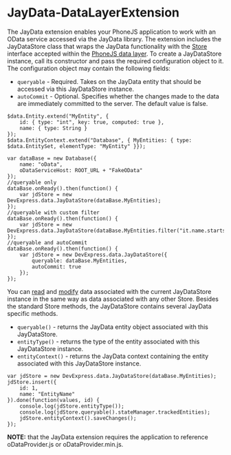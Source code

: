 JayData-DataLayerExtension
===========================

The JayData extension enables your PhoneJS application to work with an OData service accessed via the JayData library. The extension includes the JayDataStore class that wraps the JayData functionality with the [Store](http://phonejs.devexpress.com/Documentation/Howto/Data_Layer#Data_Layer_Creating_DataSource_What_Are_Stores) interface accepted within the [PhoneJS data layer](http://phonejs.devexpress.com/Documentation/Howto/Data_Layer#Data_Layer). 
To create a JayDataStore instance, call its constructor and pass the required configuration object to it. The configuration object may contain the following fields:
 - ```queryable``` - Required. Takes on the JayData entity that should be accessed via this JayDataStore instance.
 - ```autoCommit``` - Optional. Specifies whether the changes made to the data are immediately committed to the server. The default value is false.

``` 
$data.Entity.extend("MyEntity", {
    id: { type: "int", key: true, computed: true },
    name: { type: String }
});
$data.EntityContext.extend("Database", { MyEntities: { type: $data.EntitySet, elementType: "MyEntity" }});

var dataBase = new Database({
    name: "oData",
    oDataServiceHost: ROOT_URL + "FakeOData"
});
//queryable only
dataBase.onReady().then(function() {
	var jdStore = new DevExpress.data.JayDataStore(dataBase.MyEntities);
});
//queryable with custom filter
dataBase.onReady().then(function() {
	var jdStore = new DevExpress.data.JayDataStore(dataBase.MyEntities.filter("it.name.startsWith('A')"));
});
//queryable and autoCommit
dataBase.onReady().then(function() {
	var jdStore = new DevExpress.data.JayDataStore({
		queryable: dataBase.MyEntities,
		autoCommit: true
	});
});
```

You can [read](http://phonejs.devexpress.com/Documentation/Howto/Data_Layer#Reading_Data) and [modify](http://phonejs.devexpress.com/Documentation/Howto/Data_Layer#Data_Modification) data associated with the current JayDataStore instance in the same way as data associated with any other Store. 
Besides the standard Store methods, the JayDataStore contains several JayData specific methods.
 - ```queryable()``` - returns the JayData entity object associated with this JayDataStore.
 - ```entityType()``` - returns the type of the entity associated with this JayDataStore instance.
 - ```entityContext()``` - returns the JayData context containing the entity associated with this JayDataStore instance.

```
var jdStore = new DevExpress.data.JayDataStore(dataBase.MyEntities);
jdStore.insert({
	id: 1,
	name: "EntityName"
}).done(function(values, id) {
	console.log(jdStore.entityType());
	console.log(jdStore.queryable().stateManager.trackedEntities);
	jdStore.entityContext().saveChanges();
});
```
**NOTE:** that the JayData extension requires the application to reference oDataProvider.js or oDataProvider.min.js.
